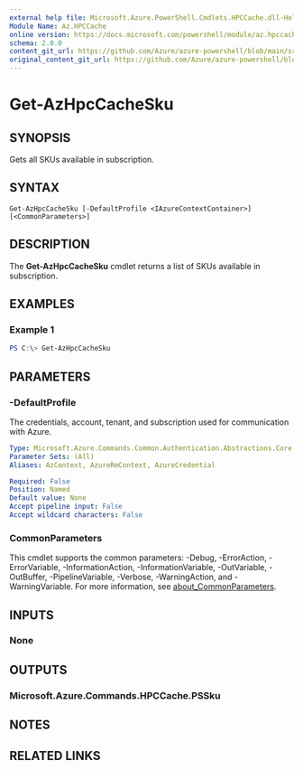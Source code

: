 ```yaml
---
external help file: Microsoft.Azure.PowerShell.Cmdlets.HPCCache.dll-Help.xml
Module Name: Az.HPCCache
online version: https://docs.microsoft.com/powershell/module/az.hpccache/get-azhpccachesku
schema: 2.0.0
content_git_url: https://github.com/Azure/azure-powershell/blob/main/src/HPCCache/HPCCache/help/Get-AzHpcCacheSku.md
original_content_git_url: https://github.com/Azure/azure-powershell/blob/main/src/HPCCache/HPCCache/help/Get-AzHpcCacheSku.md
---
```


# Get-AzHpcCacheSku

## SYNOPSIS
Gets all SKUs available in subscription.

## SYNTAX

```
Get-AzHpcCacheSku [-DefaultProfile <IAzureContextContainer>] [<CommonParameters>]
```

## DESCRIPTION
The **Get-AzHpcCacheSku** cmdlet returns a list of SKUs available in subscription.

## EXAMPLES

### Example 1
```powershell
PS C:\> Get-AzHpcCacheSku
```

## PARAMETERS

### -DefaultProfile
The credentials, account, tenant, and subscription used for communication with Azure.

```yaml
Type: Microsoft.Azure.Commands.Common.Authentication.Abstractions.Core.IAzureContextContainer
Parameter Sets: (All)
Aliases: AzContext, AzureRmContext, AzureCredential

Required: False
Position: Named
Default value: None
Accept pipeline input: False
Accept wildcard characters: False
```

### CommonParameters
This cmdlet supports the common parameters: -Debug, -ErrorAction, -ErrorVariable, -InformationAction, -InformationVariable, -OutVariable, -OutBuffer, -PipelineVariable, -Verbose, -WarningAction, and -WarningVariable. For more information, see [about_CommonParameters](http://go.microsoft.com/fwlink/?LinkID=113216).

## INPUTS

### None

## OUTPUTS

### Microsoft.Azure.Commands.HPCCache.PSSku

## NOTES

## RELATED LINKS
